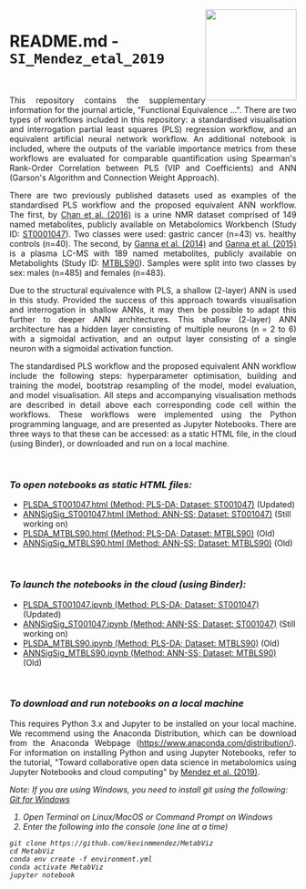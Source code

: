 <img src="cimcb_logo.png" style="width: 160px; float: right;">

# README.md - `SI_Mendez_etal_2019`   

<br/>

<p align="justify">This repository contains the supplementary information for the journal article, "Functional Equivalence ...". There are two types of workflows included in this repository: a standardised visualisation and interrogation partial least squares (PLS) regression workflow, and an equivalent artificial neural network workflow. An additional notebook is included, where the outputs of the variable importance metrics from these workflows are evaluated for comparable quantification using Spearman's Rank-Order Correlation between PLS (VIP and Coefficients)  and ANN  (Garson's Algorithm and Connection Weight Approach).</p>

<p align="justify">There are two previously published datasets used as examples of the standardised PLS workflow and the proposed equivalent ANN workflow. The first, by <a href="https://www.nature.com/articles/bjc2015414">Chan et al. (2016)</a> is a urine NMR dataset comprised of 149 named metabolites, publicly available on Metabolomics Workbench (Study ID: <a href="http://dx.doi.org/DOI:10.21228/M8B10B">ST0001047</a>). Two classes were used: gastric cancer (n=43) vs. healthy controls (n=40). The second, by <a href="https://doi.org/10.1371/journal.pgen.1004801">Ganna et al. (2014)</a> and <a href="https://doi.org/10.1101/002782">Ganna et al. (2015)</a> is a plasma LC-MS with 189 named metabolites, publicly available on Metabolights (Study ID: <a href="https://www.ebi.ac.uk/metabolights/MTBLS90">MTBLS90</a>). Samples were split into two classes by sex: males (n=485) and females (n=483).</p>

<p align="justify">Due to the structural equivalence with PLS, a shallow (2-layer) ANN is used in this study. Provided the success of this approach towards visualisation and interrogation in shallow ANNs, it may then be possible to adapt this further to deeper ANN architectures. This shallow (2-layer) ANN architecture has a hidden layer consisting of multiple neurons (n = 2 to 6) with a sigmoidal activation, and an output layer consisting of a single neuron with a sigmoidal activation function.</p>

<p align="justify">The standardised PLS workflow and the proposed equivalent ANN workflow include the following steps: hyperparameter optimisation, building and training the model, bootstrap resampling of the model, model evaluation, and model visualisation. All steps and accompanying visualisation methods are described in detail above each corresponding code cell within the workflows. These workflows were implemented using the Python programming language, and are presented as Jupyter Notebooks. There are three ways to that these can be accessed: as a static HTML file, in the cloud (using Binder), or downloaded and run on a local machine.</p>

<br/>

### *To open notebooks as static HTML files:* 
-  [PLSDA_ST001047.html (Method: PLS-DA; Dataset: ST001047)](https://kevinmmendez.github.io/MetabViz/static/PLSDA_ST001047.html) (Updated)
-  [ANNSigSig_ST001047.html (Method: ANN-SS; Dataset: ST001047)](https://kevinmmendez.github.io/MetabViz/static/ANNSigSig_ST001047.html) (Still working on)
-  [PLSDA_MTBLS90.html (Method: PLS-DA; Dataset: MTBLS90)](https://kevinmmendez.github.io/MetabViz/static/PLSDA_MTBLS90.html) (Old)
-  [ANNSigSig_MTBLS90.html (Method: ANN-SS; Dataset: MTBLS90)](https://kevinmmendez.github.io/MetabViz/static/ANNSigSig_MTBLS90.html) (Old)

<br/>

### *To launch the notebooks in the cloud (using Binder):* 
-  [PLSDA_ST001047.ipynb (Method: PLS-DA; Dataset: ST001047)](https://mybinder.org/v2/gh/kevinmmendez/MetabViz/master?filepath=notebooks/PLSDA_ST001047.ipynb) (Updated)
-  [ANNSigSig_ST001047.ipynb (Method: ANN-SS; Dataset: ST001047)](https://mybinder.org/v2/gh/kevinmmendez/MetabViz/master?filepath=notebooks/ANNSigSig_ST001047.ipynb) (Still working on)
-  [PLSDA_MTBLS90.ipynb (Method: PLS-DA; Dataset: MTBLS90)](https://mybinder.org/v2/gh/kevinmmendez/MetabViz/master?filepath=notebooks/PLSDA_MTBLS90.ipynb) (Old)
-  [ANNSigSig_MTBLS90.ipynb (Method: ANN-SS; Dataset: MTBLS90)](https://mybinder.org/v2/gh/kevinmmendez/MetabViz/master?filepath=notebooks/ANNSigSig_MTBLS90.ipynb) (Old)

<br/>

### *To download and run notebooks on a local machine*
<p align="justify">This requires Python 3.x and Jupyter to be installed on your local machine. We recommend using the Anaconda Distribution, which can be download from the Anaconda Webpage (<a href="https://www.anaconda.com/distribution/#download-section/">https://www.anaconda.com/distribution/</a>). For information on installing Python and using Jupyter Notebooks, refer to the tutorial, "Toward collaborative open data science in metabolomics using Jupyter Notebooks and cloud computing" by <a href="https://doi.org/10.1007/s11306-019-1588-0">Mendez et al. (2019)</a>.</p>

<i>Note: If you are using Windows, you need to install git using the following:<i/> [Git for Windows](https://gitforwindows.org/)

1. Open Terminal on Linux/MacOS or Command Prompt on Windows
2. Enter the following into the console (one line at a time)

```console
git clone https://github.com/kevinmmendez/MetabViz
cd MetabViz
conda env create -f environment.yml
conda activate MetabViz
jupyter notebook
```

<br/>
